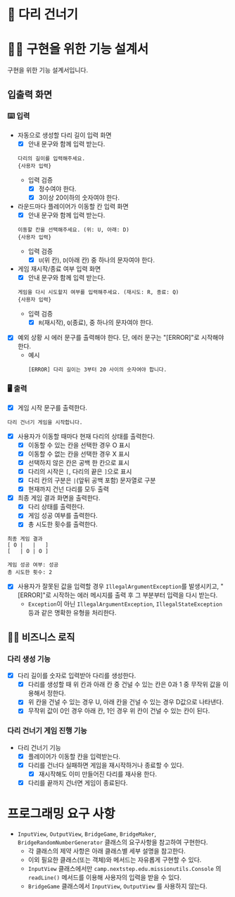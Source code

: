 # 🎄 다리 건너기

# 🏋️‍♀️ 구현을 위한 기능 설계서

구현을 위한 기능 설계서입니다.

## 입출력 화면

### ⌨️ 입력

- 자동으로 생성할 다리 길이 입력 화면
    - [x] 안내 문구와 함께 입력 받는다.
    ```
    다리의 길이를 입력해주세요.
    {사용자 입력}
    ```
    - 입력 검증
        - [x] 정수여야 한다.
        - [x] 3이상 20이하의 숫자여야 한다.

- 라운드마다 플레이어가 이동할 칸 입력 화면
    - [x] 안내 문구와 함께 입력 받는다.
    ```
    이동할 칸을 선택해주세요. (위: U, 아래: D)
    {사용자 입력}
    ```
    - 입력 검증
        - [x] `U`(위 칸), `D`(아래 칸) 중 하나의 문자여야 한다.

- 게임 재시작/종료 여부 입력 화면
    - [x] 안내 문구와 함께 입력 받는다.
    ```
    게임을 다시 시도할지 여부를 입력해주세요. (재시도: R, 종료: Q)
    {사용자 입력}
    ```
    - 입력 검증
        - [x] `R`(재시작), `Q`(종료), 중 하나의 문자여야 한다.

- [x] 예외 상황 시 에러 문구를 출력해야 한다. 단, 에러 문구는 "[ERROR]"로 시작해야 한다.
    - 예시
        ```
        [ERROR] 다리 길이는 3부터 20 사이의 숫자여야 합니다.
        ```

### 🖥 출력

- [x] 게임 시작 문구를 출력한다.

```
다리 건너기 게임을 시작합니다.
```

- [x] 사용자가 이동할 때마다 현재 다리의 상태를 출력한다.
    - [x] 이동할 수 있는 칸을 선택한 경우 O 표시
    - [x] 이동할 수 없는 칸을 선택한 경우 X 표시
    - [x] 선택하지 않은 칸은 공백 한 칸으로 표시
    - [x] 다리의 시작은 `[`, 다리의 끝은 `]`으로 표시
    - [x] 다리 칸의 구분은 ` | `(앞뒤 공백 포함) 문자열로 구분
    - [x] 현재까지 건넌 다리를 모두 출력

- [x] 최종 게임 결과 화면을 출력한다.
    - [x] 다리 상태를 출력한다.
    - [x] 게임 성공 여부를 출력한다.
    - [x] 총 시도한 횟수를 출력한다.

```
최종 게임 결과
[ O |   |   ]
[   | O | O ]

게임 성공 여부: 성공
총 시도한 횟수: 2
```

- [x] 사용자가 잘못된 값을 입력할 경우 `IllegalArgumentException`를 발생시키고, "[ERROR]"로 시작하는 에러 메시지를 출력 후 그 부분부터 입력을 다시 받는다.
    - `Exception`이 아닌 `IllegalArgumentException`, `IllegalStateException` 등과 같은 명확한 유형을 처리한다.

## 👨‍🍳 비즈니스 로직

### 다리 생성 기능

- [x] 다리 길이를 숫자로 입력받아 다리를 생성한다.
    - [x] 다리를 생성할 때 위 칸과 아래 칸 중 건널 수 있는 칸은 0과 1 중 무작위 값을 이용해서 정한다.
    - [x] 위 칸을 건널 수 있는 경우 U, 아래 칸을 건널 수 있는 경우 D값으로 나타낸다.
    - [x] 무작위 값이 0인 경우 아래 칸, 1인 경우 위 칸이 건널 수 있는 칸이 된다.

### 다리 건너기 게임 진행 기능

- 다리 건너기 기능
    - [x] 플레이어가 이동할 칸을 입력받는다.
    - [x] 다리를 건너다 실패하면 게임을 재시작하거나 종료할 수 있다.
        - [x] 재시작해도 이미 만들어진 다리를 재사용 한다.
    - [x] 다리를 끝까지 건너면 게임이 종료된다.

# 프로그래밍 요구 사항

- `InputView`, `OutputView`, `BridgeGame`, `BridgeMaker`, `BridgeRandomNumberGenerator` 클래스의 요구사항을 참고하여 구현한다.
    - 각 클래스의 제약 사항은 아래 클래스별 세부 설명을 참고한다.
    - 이외 필요한 클래스(또는 객체)와 메서드는 자유롭게 구현할 수 있다.
    - `InputView` 클래스에서만 `camp.nextstep.edu.missionutils.Console` 의 `readLine()` 메서드를 이용해 사용자의 입력을 받을 수 있다.
    - `BridgeGame` 클래스에서 `InputView`, `OutputView` 를 사용하지 않는다.